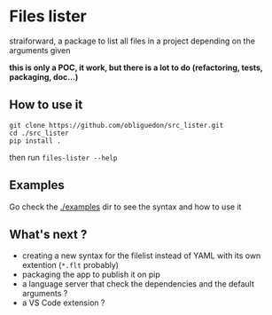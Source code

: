 # Files lister

straiforward, a package to list all files in a project depending on the arguments given

**this is only a POC, it work, but there is a lot to do (refactoring, tests, packaging, doc...)**

## How to use it

```shell
git clone https://github.com/obliguedon/src_lister.git
cd ./src_lister
pip install .
```

then run `files-lister --help`

## Examples

Go check the [./examples](./examples) dir to see the syntax and how to use it

## What's next ?
- creating a new syntax for the filelist instead of YAML with its own extention (`*.flt` probably)
- packaging the app to publish it on pip
- a language server that check the dependencies and the default arguments ?
- a VS Code extension ?
